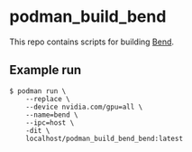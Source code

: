 # podman_build_bend

This repo contains scripts for building [Bend](https://github.com/HigherOrderCO/Bend/).

## Example run

```shell
$ podman run \
    --replace \
    --device nvidia.com/gpu=all \
    --name=bend \
    --ipc=host \
    -dit \
    localhost/podman_build_bend_bend:latest
```
